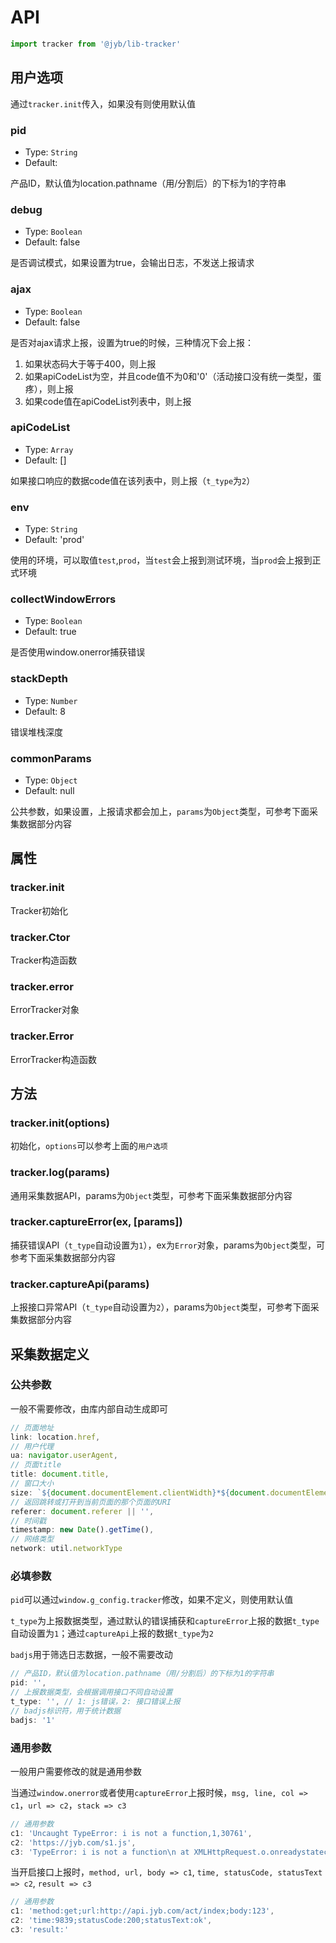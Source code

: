 # API

```javascript
import tracker from '@jyb/lib-tracker'
```

## 用户选项

通过`tracker.init`传入，如果没有则使用默认值

### pid
- Type: `String`
- Default: 

产品ID，默认值为location.pathname（用/分割后）的下标为1的字符串

### debug
- Type: `Boolean`
- Default: false

是否调试模式，如果设置为true，会输出日志，不发送上报请求

### ajax
- Type: `Boolean`
- Default: false

是否对ajax请求上报，设置为true的时候，三种情况下会上报：

1. 如果状态码大于等于400，则上报  
2. 如果apiCodeList为空，并且code值不为0和'0'（活动接口没有统一类型，蛋疼），则上报  
3. 如果code值在apiCodeList列表中，则上报

### apiCodeList
- Type: `Array`
- Default: []

如果接口响应的数据code值在该列表中，则上报（`t_type`为`2`）

### env
- Type: `String`
- Default: 'prod'

使用的环境，可以取值`test`,`prod`，当`test`会上报到测试环境，当`prod`会上报到正式环境

### collectWindowErrors
- Type: `Boolean`
- Default: true

是否使用window.onerror捕获错误

### stackDepth
- Type: `Number`
- Default: 8

错误堆栈深度

### commonParams
- Type: `Object`
- Default: null

公共参数，如果设置，上报请求都会加上，`params`为`Object`类型，可参考下面采集数据部分内容

## 属性

### tracker.init

Tracker初始化

### tracker.Ctor

Tracker构造函数

### tracker.error

ErrorTracker对象

### tracker.Error

ErrorTracker构造函数

## 方法

### tracker.init(options)

初始化，`options`可以参考上面的`用户选项`

### tracker.log(params)

通用采集数据API，params为`Object`类型，可参考下面采集数据部分内容

### tracker.captureError(ex, [params])

捕获错误API（`t_type`自动设置为`1`），ex为`Error`对象，params为`Object`类型，可参考下面采集数据部分内容

### tracker.captureApi(params)

上报接口异常API（`t_type`自动设置为`2`），params为`Object`类型，可参考下面采集数据部分内容

## 采集数据定义

### 公共参数

一般不需要修改，由库内部自动生成即可

```javascript
// 页面地址
link: location.href,
// 用户代理
ua: navigator.userAgent,
// 页面title
title: document.title,
// 窗口大小
size: `${document.documentElement.clientWidth}*${document.documentElement.clientHeight}`,
// 返回跳转或打开到当前页面的那个页面的URI
referer: document.referer || '',
// 时间戳
timestamp: new Date().getTime(),
// 网络类型
network: util.networkType
```

### 必填参数

`pid`可以通过`window.g_config.tracker`修改，如果不定义，则使用默认值

`t_type`为上报数据类型，通过默认的错误捕获和`captureError`上报的数据`t_type`自动设置为`1`；通过`captureApi`上报的数据`t_type`为`2`

`badjs`用于筛选日志数据，一般不需要改动

```javascript
// 产品ID，默认值为location.pathname（用/分割后）的下标为1的字符串
pid: '',
// 上报数据类型，会根据调用接口不同自动设置
t_type: '', // 1: js错误，2: 接口错误上报
// badjs标识符，用于统计数据
badjs: '1'
```

### 通用参数

一般用户需要修改的就是通用参数

当通过`window.onerror`或者使用`captureError`上报时候，`msg, line, col => c1`，`url => c2`，`stack => c3`

```javascript
// 通用参数
c1: 'Uncaught TypeError: i is not a function,1,30761',
c2: 'https://jyb.com/s1.js',
c3: 'TypeError: i is not a function\n at XMLHttpRequest.o.onreadystatechange'
```

当开启接口上报时，`method, url, body => c1`, `time, statusCode, statusText => c2`, `result => c3`

```javascript
// 通用参数
c1: 'method:get;url:http://api.jyb.com/act/index;body:123',
c2: 'time:9839;statusCode:200;statusText:ok',
c3: 'result:'
```

